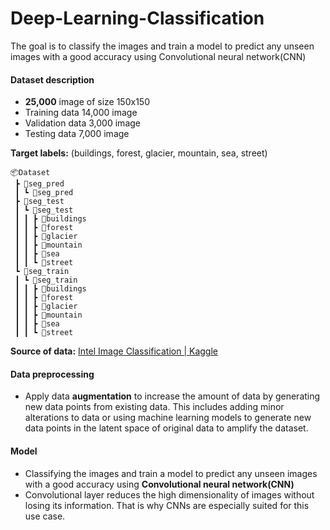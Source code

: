 # Deep-Learning-Classification
The goal is to classify the images and train a model to predict any unseen images with a good accuracy using Convolutional neural network(CNN)



#### **Dataset description**

- **25,000** image of size 150x150
- Training data 14,000 image
- Validation data 3,000 image 
- Testing data 7,000 image

**Target labels:**  (buildings, forest, glacier, mountain, sea, street)

```
📦Dataset
 ┣ 📂seg_pred
 ┃ ┗ 📂seg_pred
 ┣ 📂seg_test
 ┃ ┗ 📂seg_test
 ┃ ┃ ┣ 📂buildings
 ┃ ┃ ┣ 📂forest
 ┃ ┃ ┣ 📂glacier
 ┃ ┃ ┣ 📂mountain
 ┃ ┃ ┣ 📂sea
 ┃ ┃ ┗ 📂street
 ┗ 📂seg_train
 ┃ ┗ 📂seg_train
 ┃ ┃ ┣ 📂buildings
 ┃ ┃ ┣ 📂forest
 ┃ ┃ ┣ 📂glacier
 ┃ ┃ ┣ 📂mountain
 ┃ ┃ ┣ 📂sea
 ┃ ┃ ┗ 📂street
```

**Source of data:** [Intel Image Classification | Kaggle](https://www.kaggle.com/datasets/puneet6060/intel-image-classification)



#### **Data preprocessing**

- Apply data **augmentation** to increase the amount of data by generating new data points from existing data. This includes adding minor alterations to data or using machine learning models to generate new data points in the latent space of original data to amplify the dataset.



#### **Model**

- Classifying the images and train a model to predict any unseen images with a good accuracy using **Convolutional neural network(CNN)**
- Convolutional layer reduces the high dimensionality of images without losing its information. That is why CNNs are especially suited for this use case.
